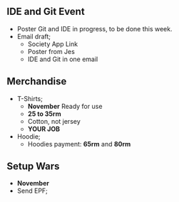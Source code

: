 ## IDE and Git Event
- Poster Git and IDE in progress, to be done this week.
- Email draft;
	- Society App Link
	- Poster from Jes
	- IDE and Git in one email

## Merchandise
- T-Shirts; 
	- **November** Ready for use
	- **25 to 35rm**
	- Cotton, not jersey
	- **YOUR JOB**
- Hoodie;
	- Hoodies payment: **65rm** and **80rm**

## Setup Wars
- **November**
- Send EPF;